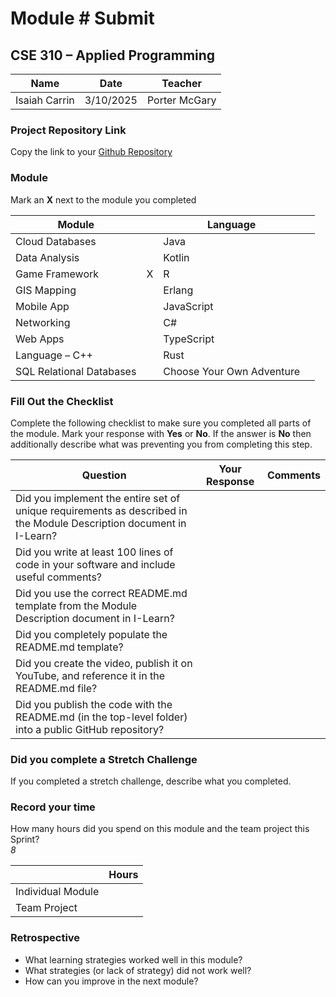 # Module #<!-- Insert Module Number --> Submit
## CSE 310 – Applied Programming

|Name|Date|Teacher|
|-|-|-|
| Isaiah Carrin  | 3/10/2025 | Porter McGary |

### Project Repository Link
Copy the link to your [Github Repository](<!-- Insert Link Here -->)

### Module
Mark an **X** next to the module you completed

|Module                   | |Language                  | |
|-------------------------|-|--------------------------|-|
|Cloud Databases          | | Java                     | |
|Data Analysis            | | Kotlin                   | |
|Game Framework           | X | R                        | |
|GIS Mapping              | | Erlang                   | |
|Mobile App               | | JavaScript               | |
|Networking               | | C#                       | |
|Web Apps                 | | TypeScript               | |
|Language – C++           | | Rust                     | |
|SQL Relational Databases | |Choose Your Own Adventure | |

### Fill Out the Checklist
Complete the following checklist to make sure you completed all parts of the module.  Mark your response with **Yes** or **No**.  If the answer is **No** then additionally describe what was preventing you from completing this step.

|Question                                                                                         |Your Response|Comments|
|--------------------------------------------------------------------------------------------------------------------|-|-|
|Did you implement the entire set of unique requirements as described in the Module Description document in I-Learn? | | |
|Did you write at least 100 lines of code in your software and include useful comments?                              | | |
|Did you use the correct README.md template from the Module Description document in I-Learn?                         | | |
|Did you completely populate the README.md template?                                                                 | | |
|Did you create the video, publish it on YouTube, and reference it in the README.md file?                            | | |
|Did you publish the code with the README.md (in the top-level folder) into a public GitHub repository?              | | |
 

### Did you complete a Stretch Challenge 
If you completed a stretch challenge, describe what you completed.


### Record your time
How many hours did you spend on this module and the team project this Sprint?  
*8*

|              |Hours|
|------------------|-|
|Individual Module | |
|Team Project      | |

### Retrospective
- What learning strategies worked well in this module?
  <!-- Response Here -->
- What strategies (or lack of strategy) did not work well?
  <!-- Response Here -->
- How can you improve in the next module?
  <!-- Response Here -->


<!-- Create this Markdown to a PDF and submit it. In visual studio code you can convert this to a pdf with any one of the extensions. -->